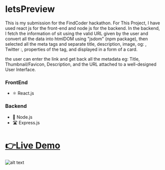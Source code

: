 # letsPreview

 
This is my submission for the FindCoder hackathon.
For This Project, I have used react js for the front-end and node js for the backend. In the backend, I fetch the information of sit using the valid URL given by the user and convert all the data into htmlDOM using "jsdom" (npm package), then selected all the meta tags and separate title, description, image, og: ,  Twitter :,  properties of the tag, and displayed in a form of a card.


the user can enter the link and get back all the metadata eg: Title, Thumbnail/Favicon, Description, and the URL attached to a well-designed User Interface.

### FrontEnd

* ⚛️ React.js

### Backend

* 💚 Node.js
* 🛣️ Express.js

# [__👉Live Demo__](https://lets-preview.cyclic.app)

![alt text](https://res.cloudinary.com/dfyznrd0v/image/upload/v1674399125/Screenshot_2022-09-04_230442_k4oadc.png)

